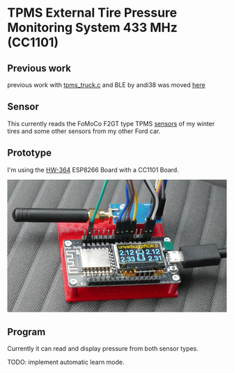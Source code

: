 # TPMS External Tire Pressure Monitoring System 433 MHz (CC1101)

## Previous work

previous work with [tpms_truck.c](https://github.com/merbanan/rtl_433/blob/master/src/devices/tpms_truck.c)
and BLE by andi38 was moved [here](truck_ble_andi38/)

## Sensor

This currently reads the FoMoCo F2GT type TPMS [sensors](sensors/) of my winter tires and some other sensors from my other Ford car.

## Prototype

I'm using the [HW-364](https://github.com/peff74/esp8266_OLED_HW-364A/) ESP8266 Board with a CC1101 Board.

![Prototype](pic/prototype.jpg)

## Program

Currently it can read and display pressure from both sensor types.

TODO: implement automatic learn mode.
